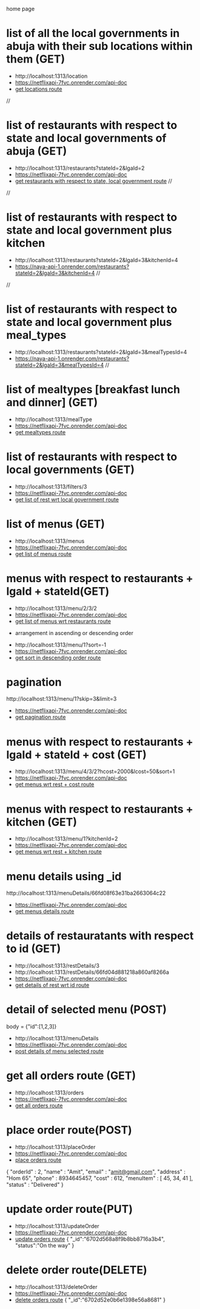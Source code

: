 home page

# list of all the local governments in abuja with their sub locations within them (GET)
* http://localhost:1313/location
* https://netflixapi-7fvc.onrender.com/api-doc
* [get locations route](https://naya-api-1.onrender.com/location)

//
# list of restaurants with respect to state and local governments of abuja (GET)
* http://localhost:1313/restaurants?stateId=2&lgaId=2
* https://netflixapi-7fvc.onrender.com/api-doc
* [get restaurants with respect to state, local government route](https://naya-api-1.onrender.com/restaurants?stateId=2&lgaId=2)
//

//
# list of restaurants with respect to state and local government plus kitchen
* http://localhost:1313/restaurants?stateId=2&lgaId=3&kitchenId=4
* https://naya-api-1.onrender.com/restaurants?stateId=2&lgaId=3&kitchenId=4
//

//
# list of restaurants with respect to state and local government plus meal_types
* http://localhost:1313/restaurants?stateId=2&lgaId=3&mealTypesId=4
* https://naya-api-1.onrender.com/restaurants?stateId=2&lgaId=3&mealTypesId=4
//

# list of mealtypes [breakfast lunch and dinner] (GET)
* http://localhost:1313/mealType
* https://netflixapi-7fvc.onrender.com/api-doc
* [get mealtypes route](https://naya-api-1.onrender.com/mealType)


# list of restaurants with respect to local governments (GET)
* http://localhost:1313/filters/3
* https://netflixapi-7fvc.onrender.com/api-doc
* [get list of rest wrt local government route](https://naya-api-1.onrender.com/filters/3)

# list of menus (GET)
* http://localhost:1313/menus
* https://netflixapi-7fvc.onrender.com/api-doc
* [get list of menus route](https://naya-api-1.onrender.com/menus)

# menus with respect to restaurants + lgaId + stateId(GET)
* http://localhost:1313/menu/2/3/2
* https://netflixapi-7fvc.onrender.com/api-doc
* [get list of menus wrt restaurants route](https://naya-api-1.onrender.com/menu/2/3/2)

+ arrangement in ascending or descending order
* http://localhost:1313/menu/1?sort=-1
* https://netflixapi-7fvc.onrender.com/api-doc
* [get sort in descending order route](https://naya-api-1.onrender.com/menu/1?sort=-1)

# pagination
http://localhost:1313/menu/1?skip=3&limit=3
* https://netflixapi-7fvc.onrender.com/api-doc
* [get pagination route](https://naya-api-1.onrender.com/menu/1?skip=3&limit=3)

# menus with respect to restaurants + lgaId + stateId + cost (GET)
* http://localhost:1313/menu/4/3/2?hcost=2000&lcost=50&sort=1
* https://netflixapi-7fvc.onrender.com/api-doc
* [get menus wrt rest + cost route](https://naya-api-1.onrender.com/menu/4/3/2?hcost=5100&lcost=600)

# menus with respect to restaurants + kitchen (GET)
* http://localhost:1313/menu/1?kitchenId=2
* https://netflixapi-7fvc.onrender.com/api-doc
* [get menus wrt rest + kitchen route](https://naya-api-1.onrender.com/menu/1?kitchenId=2)
# menu details using _id
 http://localhost:1313/menuDetails/66fd08f63e31ba2663064c22
* https://netflixapi-7fvc.onrender.com/api-doc
* [get menus details route](https://naya-api-1.onrender.com/menuDetails/66fd08f63e31ba2663064c22)

# details of restauratants with respect to id (GET)
* http://localhost:1313/restDetails/3
* http://localhost:1313/restDetails/66fd04d881218a860af8266a
* https://netflixapi-7fvc.onrender.com/api-doc
* [get details of rest wrt id route](https://naya-api-1.onrender.com/restDetails/66fd04d881218a860af8266a)

# detail of selected menu (POST)
body = {"id":[1,2,3]}
* http://localhost:1313/menuDetails
* https://netflixapi-7fvc.onrender.com/api-doc
* [post details of menu selected route](https://naya-api-1.onrender.com/menuDetails)

# get all orders route (GET)
* http://localhost:1313/orders
* https://netflixapi-7fvc.onrender.com/api-doc
* [get all orders route](https://naya-api-1.onrender.com/orders)

# place order route(POST)
* http://localhost:1313/placeOrder
* https://netflixapi-7fvc.onrender.com/api-doc
* [place orders route](https://naya-api-1.onrender.com/placeOrder)

{ 
    "orderId" : 2, 
    "name" : "Amit", 
    "email" : "amit@gmail.com", 
    "address" : "Hom 65", 
    "phone" : 8934645457, 
    "cost" : 612, 
    "menuItem" : 
    [ 
        45, 34, 41 
    ], 
    "status" : "Delivered"
 }

 # update order route(PUT)
 * http://localhost:1313/updateOrder
 * https://netflixapi-7fvc.onrender.com/api-doc
 * [update orders route](https://naya-api-1.onrender.com/updateOrder)
{
    "_id":"6702d568a8f9b8bb8716a3b4",
    "status":"On the way"
}

# delete order route(DELETE)
* http://localhost:1313/deleteOrder
* https://netflixapi-7fvc.onrender.com/api-doc
 * [delete orders route](https://naya-api-1.onrender.com/deleteOrder)
{
    "_id":"6702d52e0b6e1398e56a8681"
}